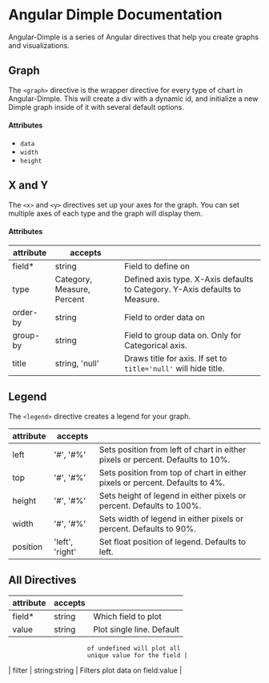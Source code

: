 # Angular Dimple Documentation

Angular-Dimple is a series of Angular directives that help you create graphs and visualizations.

## Graph

The `<graph>` directive is the wrapper directive for every type of chart in Angular-Dimple. This will create a div with a dynamic id, and initialize a new Dimple graph inside of it with several default options.

#### Attributes

- `data`
- `width`
- `height`

## X and Y

The `<x>` and `<y>` directives set up your axes for the graph. You can set multiple axes of each type and the graph will display them.

#### Attributes

| attribute | accepts   |                            |
| --------- | --------- | -------------------------- |
| field*    | string    | Field to define on         |
| type      | Category, Measure, Percent | Defined axis type. X-Axis defaults to Category. Y-Axis defaults to Measure. |
| order-by  | string    | Field to order data on     |
| group-by  | string    | Field to group data on. Only for Categorical axis. |
| title     | string, 'null' | Draws title for axis. If set to `title='null'` will hide title. |

## Legend

The `<legend>` directive creates a legend for your graph.

| attribute | accepts 	| 							             |
| --------- | --------- | -------------------------- |
| left		  | '#', '#%' | Sets position from left of chart in either pixels or percent. Defaults to 10%. |
| top		    | '#', '#%' | Sets position from top of chart in either pixels or percent. Defaults to 4%. |
| height	  | '#', '#%' | Sets height of legend in either pixels or percent. Defaults to 100%. |
| width     | '#', '#%' | Sets width of legend in either pixels or percent. Defaults to 90%. |
| position 	| 'left', 'right' | Set float position of legend. Defaults to left. |

## All Directives
| attribute | accepts 	| 							 |
| --------- | --------- | -------------------------- |
| field* 	| string	| Which field to plot 	 	 |
| value		| string	| Plot single line. Default
						  of undefined will plot all
	   					  unique value for the field |
| filter    | string:string | Filters plot data on
							  field:value			 |

